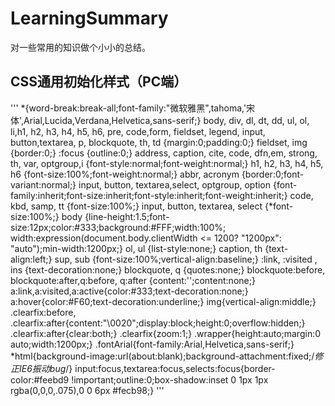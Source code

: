 # LearningSummary
对一些常用的知识做个小小的总结。

## CSS通用初始化样式（PC端）

'''
*{word-break:break-all;font-family:"微软雅黑",tahoma,'宋体',Arial,Lucida,Verdana,Helvetica,sans-serif;}
body, div, dl, dt, dd, ul, ol, li,h1, h2, h3, h4, h5, h6, pre, code,form, fieldset, legend, input, button,textarea, p, blockquote, th, td {margin:0;padding:0;}
fieldset, img {border:0;}
:focus {outline:0;}
address, caption, cite, code, dfn,em, strong, th, var, optgroup,i {font-style:normal;font-weight:normal;}
h1, h2, h3, h4, h5, h6 {font-size:100%;font-weight:normal;}
abbr, acronym {border:0;font-variant:normal;}
input, button, textarea,select, optgroup, option {font-family:inherit;font-size:inherit;font-style:inherit;font-weight:inherit;}
code, kbd, samp, tt {font-size:100%;}
input, button, textarea, select {*font-size:100%;}
body {line-height:1.5;font-size:12px;color:#333;background:#FFF;width:100%; width:expression(document.body.clientWidth <= 1200? "1200px": "auto");min-width:1200px;}
ol, ul {list-style:none;}
caption, th {text-align:left;}
sup, sub {font-size:100%;vertical-align:baseline;}
:link, :visited , ins {text-decoration:none;}
blockquote, q {quotes:none;}
blockquote:before, blockquote:after,q:before, q:after {content:'';content:none;}
a:link,a:visited,a:active{color:#333;text-decoration:none;}
a:hover{color:#F60;text-decoration:underline;}
img{vertical-align:middle;}
.clearfix:before, .clearfix:after{content:"\0020";display:block;height:0;overflow:hidden;}
.clearfix:after{clear:both;}
.clearfix{zoom:1;}
.wrapper{height:auto;margin:0 auto;width:1200px;}
.fontArial{font-family:Arial,Helvetica,sans-serif;}
*html{background-image:url(about:blank);background-attachment:fixed;/*修正IE6振动bug*/}
input:focus,textarea:focus,selects:focus{border-color:#feebd9 !important;outline:0;box-shadow:inset 0 1px 1px rgba(0,0,0,.075),0 0 6px #fecb98;}
'''
